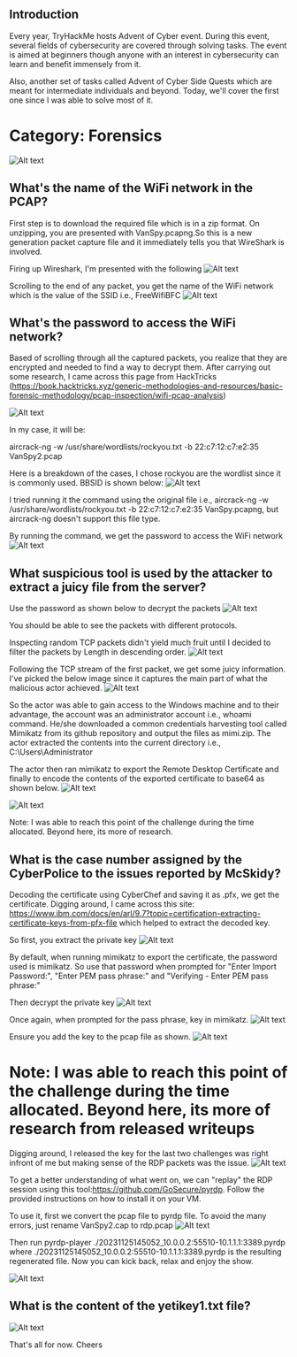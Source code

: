 ## Introduction
Every year, TryHackMe hosts Advent of Cyber event. During this event, several fields of cybersecurity are covered through solving tasks. The event is aimed at beginners though anyone with an interest in cybersecurity can learn and benefit immensely from it.

Also, another set of tasks called Advent of Cyber Side Quests which are meant for intermediate individuals and beyond. Today, we'll cover the first one since I was able to solve most of it.

# Category: Forensics

![Alt text](overview.png)


## What's the name of the WiFi network in the PCAP?

First step is to download the required file which is in a zip format. On unzipping, you are presented with VanSpy.pcapng.So this is a new generation packet capture file and it immediately tells you that WireShark is involved.

Firing up Wireshark, I'm presented with the following
![Alt text](encrypted_packets.png)

Scrolling to the end of any packet, you get the name of the WiFi network which is the value of the SSID i.e., FreeWifiBFC
![Alt text](solv_1.png)


## What's the password to access the WiFi network?

Based of scrolling through all the captured packets, you realize that they are encrypted and needed to find a way to decrypt them. After carrying out some research, I came across this page from HackTricks (https://book.hacktricks.xyz/generic-methodologies-and-resources/basic-forensic-methodology/pcap-inspection/wifi-pcap-analysis)

![Alt text](hacktrics_idea.png)

In my case, it will be:

aircrack-ng -w /usr/share/wordlists/rockyou.txt -b 22:c7:12:c7:e2:35 VanSpy2.pcap

Here is a breakdown of the cases, I chose rockyou are the wordlist since it is commonly used. BBSID is shown below:
![Alt text](bbsid.png)

I tried running it the command using the original file i.e., aircrack-ng -w /usr/share/wordlists/rockyou.txt -b 22:c7:12:c7:e2:35 VanSpy.pcapng, but aircrack-ng doesn't support this file type.

By running the command, we get the password to access the WiFi network
![Alt text](solv_2.png)


## What suspicious tool is used by the attacker to extract a juicy file from the server?

Use the password as shown below to decrypt the packets
![Alt text](decryption_keys.png)

You should be able to see the packets with different protocols.

Inspecting random TCP packets didn't yield much fruit until I decided to filter the packets by Length in descending order.
![Alt text](descending_packets.png)

Following the TCP stream of the first packet, we get some juicy information. I've picked the below image since it captures the main part of what the malicious actor achieved.
![Alt text](juicy_info.png)

So the actor was able to gain access to the Windows machine and to their advantage, the account was an administrator account i.e., whoami command. He/she downloaded a common credentials harvesting tool called Mimikatz from its github repository and output the files as mimi.zip. The actor extracted the contents into the current directory i.e., C:\Users\Administrator

The actor then ran mimikatz to export the Remote Desktop Certificate and finally to encode the contents of the exported certificate to base64 as shown below.
![Alt text](juicy_info2.png)


![Alt text](solv_3.png)

Note: I was able to reach this point of the challenge during the time allocated. Beyond here, its more of research.

## What is the case number assigned by the CyberPolice to the issues reported by McSkidy?

Decoding the certificate using CyberChef and saving it as .pfx, we get the certificate.
Digging around, I came across this site: https://www.ibm.com/docs/en/arl/9.7?topic=certification-extracting-certificate-keys-from-pfx-file which helped to extract the decoded key.

So first, you extract the private key
![Alt text](encrypted_key.png)

By default, when running mimikatz to export the certificate, the password used is mimikatz. So use that password when prompted for "Enter Import Password:", "Enter PEM pass phrase:" and "Verifying - Enter PEM pass phrase:"

Then decrypt the private key
![Alt text](decrypting_private_key.png)

Once again, when prompted for the pass phrase, key in mimikatz.
![Alt text](decrypted_private_key.png)

Ensure you add the key to the pcap file as shown.
![Alt text](add_private_key.png)


# Note: I was able to reach this point of the challenge during the time allocated. Beyond here, its more of research from released writeups

Digging around, I released the key for the last two challenges was right infront of me but making sense of the RDP packets was the issue.
![Alt text](gibberish.png)

To get a better understanding of what went on, we can "replay" the RDP session using this tool:https://github.com/GoSecure/pyrdp. Follow the provided instructions on how to install it on your VM.

To use it, first we convert the pcap file to pyrdp file. To avoid the many errors, just rename VanSpy2.cap to rdp.pcap
![Alt text](pyrdp_convert.png)

Then run pyrdp-player ./20231125145052_10.0.0.2:55510-10.1.1.1:3389.pyrdp where ./20231125145052_10.0.0.2:55510-10.1.1.1:3389.pyrdp is the resulting regenerated file. Now you can kick back, relax and enjoy the show.

![Alt text](solv_4.png)


## What is the content of the yetikey1.txt file?

![Alt text](solv_5.png)

That's all for now. Cheers


